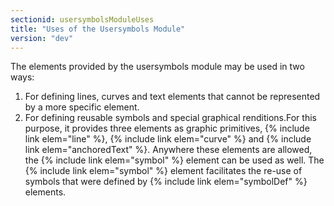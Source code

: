 ```yaml
---
sectionid: usersymbolsModuleUses
title: "Uses of the Usersymbols Module"
version: "dev"
---
```


The elements provided by the usersymbols module may be used in two ways: 

1. For defining lines, curves and text elements that cannot be represented by a more specific element.
2. For defining reusable symbols and special graphical renditions.For this purpose, it provides three elements as graphic primitives, {% include link elem="line" %}, {% include link elem="curve" %} and {% include link elem="anchoredText" %}. Anywhere these elements are allowed, the {% include link elem="symbol" %} element can be used as well. The {% include link elem="symbol" %} element facilitates the re-use of symbols that were defined by {% include link elem="symbolDef" %} elements.
